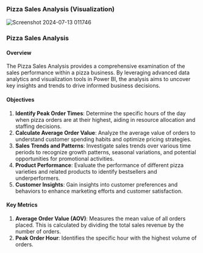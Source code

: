 
### Pizza Sales Analysis (Visualization)

![Screenshot 2024-07-13 011746](https://github.com/user-attachments/assets/5ef619a3-ee55-46cb-8e32-59243bc5663b)

### Pizza Sales Analysis

#### Overview
The Pizza Sales Analysis provides a comprehensive examination of the sales performance within a pizza business. By leveraging advanced data analytics and visualization tools in Power BI, the analysis aims to uncover key insights and trends to drive informed business decisions.

#### Objectives
1. **Identify Peak Order Times**: Determine the specific hours of the day when pizza orders are at their highest, aiding in resource allocation and staffing decisions.
2. **Calculate Average Order Value**: Analyze the average value of orders to understand customer spending habits and optimize pricing strategies.
3. **Sales Trends and Patterns**: Investigate sales trends over various time periods to recognize growth patterns, seasonal variations, and potential opportunities for promotional activities.
4. **Product Performance**: Evaluate the performance of different pizza varieties and related products to identify bestsellers and underperformers.
5. **Customer Insights**: Gain insights into customer preferences and behaviors to enhance marketing efforts and customer satisfaction.

#### Key Metrics
1. **Average Order Value (AOV)**: Measures the mean value of all orders placed. This is calculated by dividing the total sales revenue by the number of orders.
2. **Peak Order Hour**: Identifies the specific hour with the highest volume of orders.
